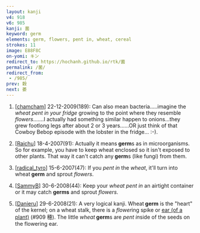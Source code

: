 ```yaml
---
layout: kanji
v4: 918
v6: 985
kanji: 菌
keyword: germ
elements: germ, flowers, pent in, wheat, cereal
strokes: 11
image: E88F8C
on-yomi: キン
redirect_to: https://hochanh.github.io/rtk/菌
permalink: /菌/
redirect_from:
 - /985/
prev: 穀
next: 萎
---
```


1) [<a href="http://kanji.koohii.com/profile/chamcham">chamcham</a>] 22-12-2009(189): Can also mean bacteria.....imagine the <em>wheat pent in your fridge</em> growing to the point where they resemble <em>flowers</em>.......I actually had something similar happen to onions...they grew footlong legs after about 2 or 3 years......OR just think of that Cowboy Bebop episode with the lobster in the fridge... :-).

2) [<a href="http://kanji.koohii.com/profile/Raichu">Raichu</a>] 18-4-2007(91): Actually it means<strong> germ</strong>s as in microorganisms. So for example, you have to keep wheat enclosed so it isn&#039;t exposed to other plants. That way it can&#039;t catch any<strong> germ</strong>s (like fungi) from them.

3) [<a href="http://kanji.koohii.com/profile/radical_tyro">radical_tyro</a>] 15-6-2007(47): If you <em>pent in</em> the <em>wheat</em>, it&#039;ll turn into wheat<strong> germ</strong> and sprout <em>flowers</em>.

4) [<a href="http://kanji.koohii.com/profile/SammyB">SammyB</a>] 30-6-2008(44): Keep your <em>wheat pent in</em> an airtight container or it may catch <strong>germs</strong> and sprout <em>flowers</em>.

5) [<a href="http://kanji.koohii.com/profile/Danieru">Danieru</a>] 29-6-2008(21): A very logical kanji. Wheat<strong> germ</strong> is the &quot;heart&quot; of the kernel; on a wheat stalk, there is a <em>flower</em>ing spike or <a href="http://kanji.koohii.com/study/kanji/909">ear (of a plant)</a> (#909 穂). The little <em>wheat</em><strong> germ</strong>s are <em>pent in</em>side of the seeds on the flowering ear.

